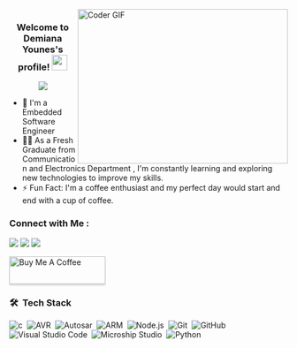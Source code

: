 
<img align="right" src="https://media0.giphy.com/media/L1R1tvI9svkIWwpVYr/giphy.gif?cid=ecf05e47zvyux1wokeuujdog7jj2yf54z4nini84p97xvmqx&ep=v1_gifs_related&rid=giphy.gif&ct=g" alt="Coder GIF" width="380" height="280">

<h3 align="center">
  Welcome to Demiana Younes's profile!
  <img src="https://media.giphy.com/media/hvRJCLFzcasrR4ia7z/giphy.gif" width="28">
</h3>

<!-- Typing SVG by DenverCoder1 - https://github.com/DenverCoder1/readme-typing-svg -->
<p align="center">
  <a href="https://github.com/DenverCoder1/readme-typing-svg"><img src="https://readme-typing-svg.herokuapp.com/?
                                                                lines=Embedded%20Software%20Engineer;Always%20learning%20new%20things&font=Fira%20Code&center=true&width=440&height=45&color=f75c7e&vCenter=true&size=22"></a>
</p> 

- 🏢 I'm a Embedded Software Engineer 
- 👨‍💻 As a Fresh Graduate from Communication and Electronics Department , I'm constantly learning and exploring new technologies to improve my skills.
- ⚡ Fun Fact: I'm a coffee enthusiast and my perfect day would start and end with a cup of coffee.

### Connect with Me :

<a href="https://www.linkedin.com/in/demiana-younes-zaher/" target="_blank"><img src="https://img.shields.io/badge/-Demiana%20Younes-0077B5?style=for-the-badge&logo=Linkedin&logoColor=white"/></a>
<a href="demianayounes@gmail.com" target="_blank"><img src="https://img.shields.io/badge/-Demiana%20Younes-0077B5?style=for-the-badge&logo=Gmail&logoColor=white"/></a>
<a href="demianayounes717@gmail.com" target="_blank"><img src="https://img.shields.io/badge/-Demiana%20Younes-0077B5?style=for-the-badge&logo=Hackerrank&logoColor=white"/></a>

<a href="https://www.buymeacoffee.com/yousefdergham" target="_blank"><img src="https://cdn.buymeacoffee.com/buttons/v2/lato-orange.png" alt="Buy Me A Coffee" style="height: 50px !important;width: 174px !important;box-shadow: 0px 3px 2px 0px rgba(190, 190, 190, 0.5) !important;-webkit-box-shadow: 0px 3px 2px 0px rgba(190, 190, 190, 0.5) !important;" ></a>

### 🛠 &nbsp;Tech Stack
![c](https://img.shields.io/badge/-c-05122A?style=flat&logo=c)&nbsp;
![AVR](https://img.shields.io/badge/-AVR-05122A?style=flat&logo=AVR&logoColor=563D7C)&nbsp;
![Autosar](https://img.shields.io/badge/-Autosar-05122A?style=flat&logo=Autosar)&nbsp;
![ARM](https://img.shields.io/badge/-ARM-05122A?style=flat&logo=ARM&logoColor=1572B6)&nbsp;
![Node.js](https://img.shields.io/badge/-Node.js-05122A?style=flat&logo=node.js&logoColor=339933)&nbsp;
![Git](https://img.shields.io/badge/-Git-05122A?style=flat&logo=git)&nbsp;
![GitHub](https://img.shields.io/badge/-GitHub-05122A?style=flat&logo=github)&nbsp;
![Visual Studio Code](https://img.shields.io/badge/-Visual%20Studio%20Code-05122A?style=flat&logo=visual-studio-code&logoColor=007ACC)&nbsp;
![Microship Studio](https://img.shields.io/badge/-Microship%20Studio-05122A?style=flat&logo=Microship-studio&logoColor=007ACC)&nbsp;
![Python](https://img.shields.io/badge/-Python%20-05122A?style=flat&logo=python)&nbsp;




